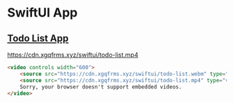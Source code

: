 # SwiftUI App

## [Todo List App](https://cdn.xgqfrms.xyz/swiftui/TodoList.zip)

https://cdn.xgqfrms.xyz/swiftui/todo-list.mp4

```html
<video controls width="600">
    <source src="https://cdn.xgqfrms.xyz/swiftui/todo-list.webm" type="video/webm">
    <source src="https://cdn.xgqfrms.xyz/swiftui/todo-list.mp4" type="video/mp4">
    Sorry, your browser doesn't support embedded videos.
</video>

```
